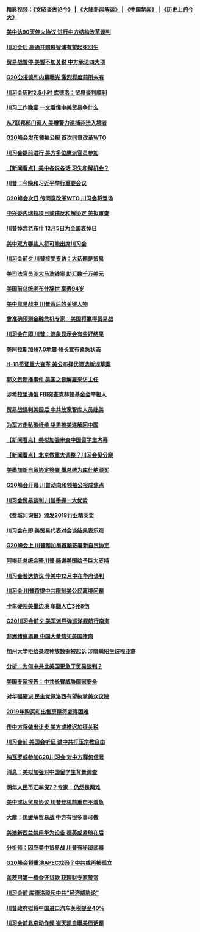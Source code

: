 #### 精彩视频：[《文昭谈古论今》](https://github.com/gfw-breaker/wenzhao/blob/master/README.md?t=12020631) | [《大陆新闻解读》](https://github.com/gfw-breaker/ntdtv-comedy/blob/master/README.md?t=12020631) | [《中国禁闻》](https://github.com/gfw-breaker/ntdtv-news/blob/master/README.md?t=12020631) | [《历史上的今天》](https://github.com/gfw-breaker/today-in-history/blob/master/README.md?t=12020631) 

#### [美中达90天停火协议 进行中方结构改革谈判](../pages/nsc412/n10886295.md?t=12020631) 

#### [川习会后 高通并购恩智浦有望起死回生](../pages/nsc412/n10886262.md?t=12020631) 

#### [贸易战暂停 美暂不加关税 中方承诺四大项](../pages/nsc412/n10885998.md?t=12020631) 

#### [G20公报谈判内幕曝光 激烈程度前所未有](../pages/nsc412/n10886135.md?t=12020631) 

#### [川习会历时2.5小时 库德洛：贸易谈判顺利](../pages/nsc412/n10886126.md?t=12020631) 

#### [川习工作晚宴 一文看懂中美贸易争什么](../pages/nsc412/n10885926.md?t=12020631) 

#### [从7联邦部门调人 美增警力逮捕非法入境者](../pages/nsc412/n10885908.md?t=12020631) 

#### [G20峰会发布领袖公报 首次同意改革WTO](../pages/nsc412/n10885805.md?t=12020631) 

#### [川习会提前进行 美方多位鹰派官员参加](../pages/nsc412/n10885934.md?t=12020631) 

#### [【新闻看点】美中各说各话 习失和解机会？](../pages/nsc412/n10885600.md?t=12020631) 

#### [川普：今晚和习近平举行重要会议](../pages/nsc412/n10885728.md?t=12020631) 

#### [G20峰会次日 传同意改革WTO 川习会将登场](../pages/nsc412/n10885625.md?t=12020631) 

#### [中兴委内瑞拉项目或违反和解协定 美拟审查](../pages/nsc412/n10885649.md?t=12020631) 

#### [川普悼念老布什 12月5日为全国哀悼日](../pages/nsc412/n10885598.md?t=12020631) 

#### [美中双方哪些人将可能出席川习会](../pages/nsc412/n10885005.md?t=12020631) 

#### [川习会前夕 川普接受专访：大话题是贸易](../pages/nsc412/n10885302.md?t=12020631) 

#### [美司法官员涉大马洗钱案 助汇数千万美元](../pages/nsc412/n10885165.md?t=12020631) 

#### [美国前总统老布什辞世 享寿94岁](../pages/nsc412/n10885222.md?t=12020631) 

#### [美中贸易战中 川普背后的关键人物](../pages/nsc412/n10884767.md?t=12020631) 

#### [曾准确预测金融危机专家：美国将赢得贸易战](../pages/nsc412/n10884588.md?t=12020631) 

#### [川习会在即 川普：迹象显示会有些好结果](../pages/nsc412/n10884381.md?t=12020631) 

#### [美阿拉斯加州7.0地震 州长宣布紧急状态](../pages/nsc412/n10884351.md?t=12020631) 

#### [H-1B签证重大变革 美公布择优筛选新规草案](../pages/nsc412/n10884676.md?t=12020631) 

#### [郭文贵断播事件 美国之音解雇采访主任](../pages/nsc412/n10884567.md?t=12020631) 

#### [涉希拉里通俄  FBI突查克林顿基金会举报人](../pages/nsc412/n10884405.md?t=12020631) 

#### [贸易战误判美国后 中共放宽智库人员赴美](../pages/nsc412/n10883875.md?t=12020631) 

#### [为军方走私碳纤维 华男被美递解回中国](../pages/nsc412/n10884519.md?t=12020631) 

#### [【新闻看点】美拟加强审查中国留学生内幕](../pages/nsc412/n10884162.md?t=12020631) 

#### [【新闻看点】北京做重大调整？川习会见分晓](../pages/nsc412/n10884055.md?t=12020631) 

#### [美墨加新自贸协定签署 墨总统为库什纳颁奖](../pages/nsc412/n10884432.md?t=12020631) 

#### [G20峰会开幕 川普动向和领袖公报成焦点](../pages/nsc412/n10884060.md?t=12020631) 

#### [川习会贸易谈判 川普手握一大优势](../pages/nsc412/n10884168.md?t=12020631) 

#### [《费城问询报》颁发2018行业精英奖](../pages/nsc412/n10884089.md?t=12020631) 

#### [川习会在即 美贸易代表对会谈结果表乐观](../pages/nsc412/n10884015.md?t=12020631) 

#### [G20峰会上 川普和加墨首脑签署新自贸协定](../pages/nsc412/n10883937.md?t=12020631) 

#### [阿根廷总统会晤川普 感谢美国给予巨大支持](../pages/nsc412/n10883966.md?t=12020631) 

#### [川习会若达协议 传美中12月中在华府谈判](../pages/nsc412/n10883914.md?t=12020631) 

#### [川习会 川普将提中共限制美公民离境问题](../pages/nsc412/n10883635.md?t=12020631) 

#### [卡车硬闯美墨边境 车翻人亡3死8伤](../pages/nsc412/n10883369.md?t=12020631) 

#### [G20川习会前夕 美军派导弹巡洋舰航行南海](../pages/nsc412/n10883306.md?t=12020631) 

#### [非洲猪瘟猖獗 中国大量购买美国猪肉](../pages/nsc412/n10882413.md?t=12020631) 

#### [加州大学拒给录取种族数据被起诉  涉隐瞒招生歧视亚裔](../pages/nsc412/n10883124.md?t=12020631) 

#### [分析：为何中共比美国更急于贸易谈判？](../pages/nsc412/n10882299.md?t=12020631) 

#### [美国专家报告：中共长臂威胁国家安全](../pages/nsc412/n10882227.md?t=12020631) 

#### [对华强硬派 民主党佩洛西有望执掌美众议院](../pages/nsc412/n10882406.md?t=12020631) 

#### [2019年购买和出售房屋将变得困难](../pages/nsc412/n10882252.md?t=12020631) 

#### [传中方将做出让步 美方或推迟加征关税](../pages/nsc412/n10882253.md?t=12020631) 

#### [川习会前 美国会听证 谴中共打压宗教自由](../pages/nsc412/n10882078.md?t=12020631) 

#### [纳瓦罗或参加G20川习会 对中方释何信号](../pages/nsc412/n10882138.md?t=12020631) 

#### [消息：美拟加强对中国留学生背景调查](../pages/nsc412/n10882016.md?t=12020631) 

#### [明年人民币汇率保7？专家：仍然是两难](../pages/nsc412/n10881689.md?t=12020631) 

#### [美中或达贸易协议 川普登机前重申不着急](../pages/nsc412/n10881785.md?t=12020631) 

#### [大摩：想缓解贸易战 中方有很多事可做](../pages/nsc412/n10881606.md?t=12020631) 

#### [美澳新西兰禁用华为设备 德英或紧随在后](../pages/nsc412/n10881567.md?t=12020631) 

#### [分析师：因应美中贸易战 川普有秘密武器](../pages/nsc412/n10880651.md?t=12020631) 

#### [G20峰会将重演APEC戏码？中共或再被孤立](../pages/nsc412/n10880029.md?t=12020631) 

#### [盖茨用第一桶金还贷款 获理财专家赞赏](../pages/nsc412/n10880114.md?t=12020631) 

#### [川习会前 库德洛驳斥中共“经济威胁论”](../pages/nsc412/n10879935.md?t=12020631) 

#### [川普政府拟将中国进口汽车关税提至40%](../pages/nsc412/n10880075.md?t=12020631) 

#### [川习会前北京动作频 崔天凯自曝美债话题](../pages/nsc412/n10879830.md?t=12020631) 

